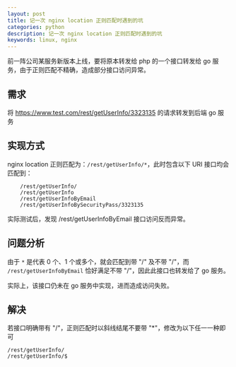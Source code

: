 ```yaml
---
layout: post
title: 记一次 nginx location 正则匹配时遇到的坑
categories: python
description: 记一次 nginx location 正则匹配时遇到的坑
keywords: linux, nginx
---
```


前一阵公司某服务新版本上线，要将原本转发给 php 的一个接口转发给 go 服务，由于正则匹配不精确，造成部分接口访问异常。

## 需求

将 https://www.test.com/rest/getUserInfo/3323135 的请求转发到后端 go 服务

## 实现方式

nginx location 正则匹配为：`/rest/getUserInfo/*`，此时包含以下 URI 接口均会匹配到：

```shell
    /rest/getUserInfo/
    /rest/getUserInfo
    /rest/getUserInfoByEmail
    /rest/getUserInfoBySecurityPass/3323135
```

实际测试后，发现 /rest/getUserInfoByEmail 接口访问反而异常。

## 问题分析

由于 ` * ` 是代表 0 个、1 个或多个，就会匹配到带 "/" 及不带 "/"，而 `/rest/getUserInfoByEmail` 恰好满足不带 "/"，因此此接口也转发给了 go 服务。

实际上，该接口仍未在 go 服务中实现，进而造成访问失败。

## 解决

若接口明确带有 "/"，正则匹配时以斜线结尾不要带 "*"，修改为以下任一一种即可

```shell
/rest/getUserInfo/
/rest/getUserInfo/$
```
